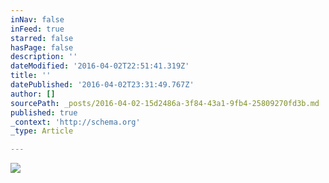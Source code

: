 ```yaml
---
inNav: false
inFeed: true
starred: false
hasPage: false
description: ''
dateModified: '2016-04-02T22:51:41.319Z'
title: ''
datePublished: '2016-04-02T23:31:49.767Z'
author: []
sourcePath: _posts/2016-04-02-15d2486a-3f84-43a1-9fb4-25809270fd3b.md
published: true
_context: 'http://schema.org'
_type: Article

---
```

![](https://the-grid-user-content.s3-us-west-2.amazonaws.com/c2cb2fcf-420c-47a2-ae0d-07ce5476d7a9.png)